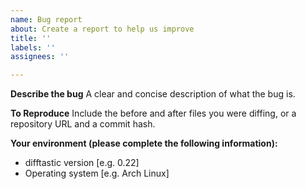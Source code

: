 ```yaml
---
name: Bug report
about: Create a report to help us improve
title: ''
labels: ''
assignees: ''

---
```


**Describe the bug**
A clear and concise description of what the bug is.

**To Reproduce**
Include the before and after files you were diffing, or a repository URL and a commit hash.

**Your environment (please complete the following information):**
 - difftastic version [e.g. 0.22]
 - Operating system [e.g. Arch Linux]
